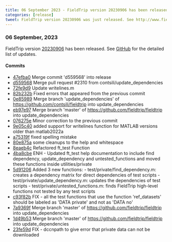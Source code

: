 ```yaml
---
title: 06 September 2023 - FieldTrip version 20230906 has been released
categories: [release]
tweet: FieldTrip version 20230906 was just released. See http://www.fieldtriptoolbox.org/#06-september-2023
---
```


### 06 September, 2023

FieldTrip version [20230906](http://github.com/fieldtrip/fieldtrip/releases/tag/20230906) has been released.
See [GitHub](https://github.com/fieldtrip/fieldtrip/compare/20230904...20230906) for the detailed list of updates.

#### Commits

- [47efba0](http://github.com/fieldtrip/fieldtrip/commit/47efba0) Merge commit 'd559568' into release
- [d559568](http://github.com/fieldtrip/fieldtrip/commit/d559568) Merge pull request #2310 from contsili/update_dependencies
- [72fe9d9](http://github.com/fieldtrip/fieldtrip/commit/72fe9d9) Update writelines.m
- [82b232b](http://github.com/fieldtrip/fieldtrip/commit/82b232b) Fixed errors that appeared from the previous commit
- [0e85989](http://github.com/fieldtrip/fieldtrip/commit/0e85989) Merge branch 'update_dependencies' of https://github.com/contsili/fieldtrip into update_dependencies
- [eb97e97](http://github.com/fieldtrip/fieldtrip/commit/eb97e97) Merge branch 'master' of https://github.com/fieldtrip/fieldtrip into update_dependencies
- [076275e](http://github.com/fieldtrip/fieldtrip/commit/076275e) Minor correction to the previous commit
- [9e05c40](http://github.com/fieldtrip/fieldtrip/commit/9e05c40) added support for writelines function for MATLAB versions older than matlab2022a
- [a75319f](http://github.com/fieldtrip/fieldtrip/commit/a75319f) fixed spelling mistake
- [80e875a](http://github.com/fieldtrip/fieldtrip/commit/80e875a) some cleanups to the help and whitespace
- [8eaeb4c](http://github.com/fieldtrip/fieldtrip/commit/8eaeb4c) Refactored ft_test Function
- [4ba8cbe](http://github.com/fieldtrip/fieldtrip/commit/4ba8cbe) ENH - Updated ft_test help documentation to include find dependency, update_dependency and untested_functions and moved these functions inside utilities/private
- [5d91206](http://github.com/fieldtrip/fieldtrip/commit/5d91206) Added 3 new functions: - test/private/find_dependency.m: creates a dependency matrix for direct dependencies of test scripts - test/private/update_dependency.m: updates the dependencies of test scripts - test/private/untested_functions.m: finds FieldTrip high-level functions not tested by any test scripts
- [c93f82b](http://github.com/fieldtrip/fieldtrip/commit/c93f82b) FIX - all the test functions that use the function 'ref_datasets' should be labeled as 'DATA private' and not as 'DATA no'
- [7a9369f](http://github.com/fieldtrip/fieldtrip/commit/7a9369f) Merge branch 'master' of https://github.com/fieldtrip/fieldtrip into update_dependencies
- [1d49b53](http://github.com/fieldtrip/fieldtrip/commit/1d49b53) Merge branch 'master' of https://github.com/fieldtrip/fieldtrip into update_dependencies
- [23fe59d](http://github.com/fieldtrip/fieldtrip/commit/23fe59d) FIX - dccnpath to give error that private data can not be downloaded
